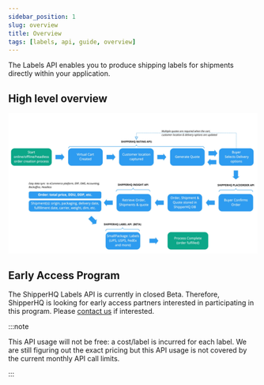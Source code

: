 ```yaml
---
sidebar_position: 1
slug: overview
title: Overview
tags: [labels, api, guide, overview]
---
```


The Labels API enables you to produce shipping labels for shipments directly within your application.

## High level overview

![High Level Workflow](./complete-rate-insight-label-process.jpg)

## Early Access Program

The ShipperHQ Labels API is currently in closed Beta. Therefore, ShipperHQ is looking for early access partners interested in participating in this program.
Please [contact us](/contact) if interested.

:::note

This API usage will not be free: a cost/label is incurred for each label. We are still figuring out the exact pricing but this API usage is not covered by the current monthly API call limits.

:::
